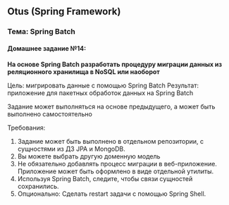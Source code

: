 ## Otus (Spring Framework)
### Тема: Spring Batch
#### Домашнее задание №14:
**На основе Spring Batch разработать процедуру миграции данных из реляционного хранилища в NoSQL или наоборот**

Цель: мигрировать данные с помощью Spring Batch Результат: приложение для пакетных обработок данных на Spring Batch

Задание может выполняться на основе предыдущего, а может быть выполнено самостоятельно

Требования:
1. Задание может быть выполнено в отдельном репозитории, с сущностями из ДЗ JPA и MongoDB.
2. Вы можете выбрать другую доменную модель
3. Не обязательно добавлять процесс миграции в веб-приложение. Приложение может быть оформлено в виде отдельной утилиты.
3. Используя Spring Batch, следите, чтобы связи сущностей сохранились.
4. Опционально: Сделать restart задачи с помощью Spring Shell.